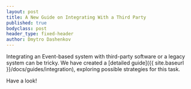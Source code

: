 ```yaml
---
layout: post
title: A New Guide on Integrating With a Third Party 
published: true
bodyclass: post
header_type: fixed-header
author: Dmytro Dashenkov
---
```


Integrating an Event-based system with third-party software or a legacy system can be tricky. 
We have created a [detailed guide]({{ site.baseurl }}/docs/guides/integration), exploring possible 
strategies for this task. 

Have a look!
